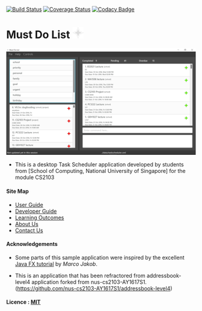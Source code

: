 [![Build Status](https://travis-ci.org/CS2103AUG2016-F09-C2/main.svg?branch=master)](https://travis-ci.org/CS2103AUG2016-F09-C2/main)
[![Coverage Status](https://coveralls.io/repos/github/CS2103AUG2016-F09-C2/main/badge.svg?branch=master)](https://coveralls.io/github/CS2103AUG2016-F09-C2/main?branch=master)
[![Codacy Badge](https://api.codacy.com/project/badge/Grade/e1c149a4ea9b4801b2478f724e4bc5c2)](https://www.codacy.com/app/e0012835/main?utm_source=github.com&amp;utm_medium=referral&amp;utm_content=CS2103AUG2016-F09-C2/main&amp;utm_campaign=Badge_Grade)

# Must Do List <img src="src/main/resources/images/icon.png" height="30">

<img src="docs/images/Ui.png" width="900"><br>

* This is a desktop Task Scheduler application developed by students from [School of Computing, National University of Singapore] for the module CS2103 


#### Site Map
* [User Guide](docs/UserGuide.md) 
* [Developer Guide](docs/DeveloperGuide.md) 
* [Learning Outcomes](docs/LearningOutcomes.md) 
* [About Us](docs/AboutUs.md)
* [Contact Us](docs/ContactUs.md)


#### Acknowledgements

* Some parts of this sample application were inspired by the excellent 
  [Java FX tutorial](http://code.makery.ch/library/javafx-8-tutorial/) by *Marco Jakob*. 

* This is an application that has been refractored from addressbook-level4 application forked from nus-cs2103-AY1617S1.
(https://github.com/nus-cs2103-AY1617S1/addressbook-level4)

#### Licence : [MIT](LICENSE)
